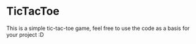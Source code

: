 # TicTacToe
This is a simple tic-tac-toe game, feel free to use the code as a basis for your project :D
